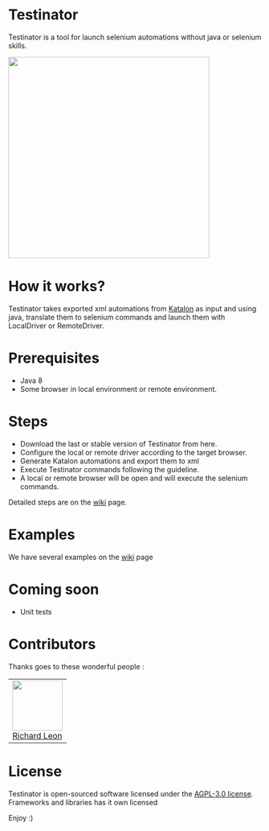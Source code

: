 # Testinator

Testinator is a tool for launch selenium automations without java or selenium skills.

<img src="https://raw.githubusercontent.com/wiki/utec/testinator/static-resources/logo.png" width="400">

# How it works?

Testinator takes exported xml automations from [Katalon](https://www.katalon.com) as input and using java, translate them to selenium commands and launch them with LocalDriver or RemoteDriver.

# Prerequisites

- Java 8
- Some browser in local environment or remote environment.

# Steps

- Download the last or stable version of Testinator from here.
- Configure the local or remote driver according to the target browser.
- Generate Katalon automations and export them to xml
- Execute Testinator commands following the guideline.
- A local or remote browser will be open and will execute the selenium commands.

Detailed steps are on the [wiki](https://github.com/utec/testinator/wiki) page.

# Examples

We have several examples on the [wiki](https://github.com/utec/testinator/wiki) page

# Coming soon

- Unit tests

# Contributors

Thanks goes to these wonderful people :

<table>
  <tbody>
    <td>
      <img src="https://avatars0.githubusercontent.com/u/3322836?s=460&v=4" width="100px;"/>
      <br />
      <label><a href="http://jrichardsz.github.io/">Richard Leon</a></label>
      <br />
    </td>    
  </tbody>
</table>

# License
Testinator is open-sourced software licensed under the [AGPL-3.0 license](./LICENSE). Frameworks and libraries has it own licensed

Enjoy :)
